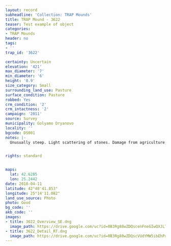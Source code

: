 ```yaml
---
layout: record
subheadline: 'Collection: TRAP Mounds'
title: TRAP Mound - 3622
teaser: Test example of object
categories:
- TRAP Mounds
header: no
tags:
- ''
trap_id: '3622'

certainty: Uncertain
elevation: '421'
max_diameter: '7'
min_diameter: '6'
height: '0.9'
size_category: Small
surrounding_land_use: Pasture
surface_condition: Pasture
robbed: Yes
crm_condition: '2'
crm_intactness: '2'
campaign: '2011'
source: Survey
municipality: Golyamo Dryanovo
locality: ''
bgcode: DS001
notes: |-
  Unusually steep. Light scattering of stones. Damage from agriculture, uneven surface.


rights: standard


maps:
  lat: 42.6285
  lon: 25.2442
date: 2018-04-11
latitude: 42°40'41.853"
longitude: 25°14'11.082"
land_use_source: Photo
photo: Good
bg_code: ''
akb_code: ''
images:
- title: 3622_Overview_SE.dng
  image_path: https://drive.google.com/uc?id=0B3Rg88wZDQscenFneGIwQXJLTWs
- title: 3622_Detail_RT.dng
  image_path: https://drive.google.com/uc?id=0B3Rg88wZDQscVUdYMW5ibEhPaVE
---
```

